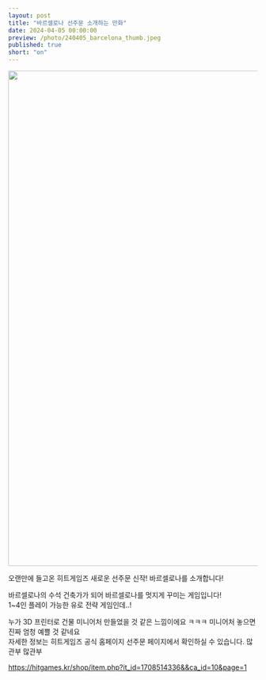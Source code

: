```yaml
---
layout: post
title: "바르셀로나 선주문 소개하는 만화"
date: 2024-04-05 00:00:00
preview: /photo/240405_barcelona_thumb.jpeg
published: true
short: "on"
---
```


<img src="/photo/240405_barcelona.jpeg" width="1000">

오랜만에 들고온 히트게임즈 새로운 선주문 신작! 바르셀로나를 소개합니다!<br>

바르셀로나의 수석 건축가가 되어 바르셀로나를 멋지게 꾸미는 게임입니다!<br>
1~4인 플레이 가능한 유로 전략 게임인데..!<br>

누가 3D 프린터로 건물 미니어처 만들었을 것 같은 느낌이에요 ㅋㅋㅋ  미니어처 놓으면 진짜 엄청 예쁠 것 같네요<br>
자세한 정보는 히트게임즈 공식 홈페이지 선주문 페이지에서 확인하실 수 있습니다. 많관부 많관부<br>

https://hitgames.kr/shop/item.php?it_id=1708514336&&ca_id=10&page=1







